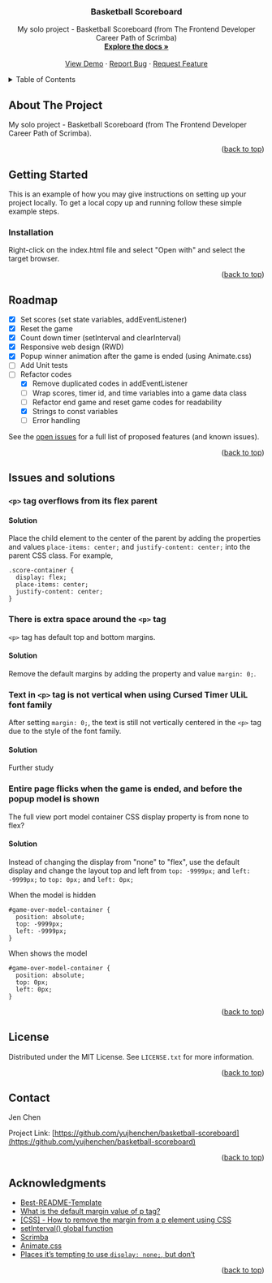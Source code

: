<a name="readme-top"></a>
<!--
*** Thanks for checking out the Best-README-Template. If you have a suggestion
*** that would make this better, please fork the repo and create a pull request
*** or simply open an issue with the tag "enhancement".
*** Don't forget to give the project a star!
*** Thanks again! Now go create something AMAZING! :D
-->



<!-- PROJECT SHIELDS -->
<!--
*** I'm using markdown "reference style" links for readability.
*** Reference links are enclosed in brackets [ ] instead of parentheses ( ).
*** See the bottom of this document for the declaration of the reference variables
*** for contributors-url, forks-url, etc. This is an optional, concise syntax you may use.
*** https://www.markdownguide.org/basic-syntax/#reference-style-links
-->
<!-- [![Contributors][contributors-shield]][contributors-url]
[![Forks][forks-shield]][forks-url]
[![Stargazers][stars-shield]][stars-url]
[![Issues][issues-shield]][issues-url]
[![MIT License][license-shield]][license-url]
[![LinkedIn][linkedin-shield]][linkedin-url] -->



<!-- PROJECT LOGO -->
<br />
<div align="center">
  <!-- <a href="https://github.com/yujhenchen/basketball-scoreboard">
    <img src="images/logo.png" alt="Logo" width="80" height="80">
  </a> -->

<h3 align="center">Basketball Scoreboard</h3>

  <p align="center">
    My solo project - Basketball Scoreboard (from The Frontend Developer Career Path of Scrimba)
    <br />
    <a href="https://github.com/yujhenchen/basketball-scoreboard"><strong>Explore the docs »</strong></a>
    <br />
    <br />
    <a href="https://jen-basketball-scoreboard.netlify.app/" target=”_blank”>View Demo</a>
    ·
    <a href="https://github.com/yujhenchen/basketball-scoreboard/issues">Report Bug</a>
    ·
    <a href="https://github.com/yujhenchen/basketball-scoreboard/issues">Request Feature</a>
  </p>
</div>



<!-- TABLE OF CONTENTS -->
<details>
  <summary>Table of Contents</summary>
  <ol>
    <li>
      <a href="#about-the-project">About The Project</a>
      <!-- <ul>
        <li><a href="#built-with">Built With</a></li>
      </ul> -->
    </li>
    <li>
      <a href="#getting-started">Getting Started</a>
      <ul>
        <!-- <li><a href="#prerequisites">Prerequisites</a></li> -->
        <li><a href="#installation">Installation</a></li>
      </ul>
    </li>
    <!-- <li><a href="#usage">Usage</a></li> -->
    <li><a href="#roadmap">Roadmap</a></li>
    <!-- <li><a href="#contributing">Contributing</a></li> -->
    <li><a href="#issues-and-solutions">Issues and solutions</a></li>
    <li><a href="#license">License</a></li>
    <li><a href="#contact">Contact</a></li>
    <li><a href="#acknowledgments">Acknowledgments</a></li>
  </ol>
</details>



<!-- ABOUT THE PROJECT -->
## About The Project
<!-- [![Product Name Screen Shot][product-screenshot]](https://example.com) -->

<!-- Here's a blank template to get started: To avoid retyping too much info. Do a search and replace with your text editor for the following: `github_username`, `basketball-scoreboard`, `twitter_handle`, `linkedin_username`, `email_client`, `email`, `project_title`, `project_description` -->
My solo project - Basketball Scoreboard (from The Frontend Developer Career Path of Scrimba).

<p align="right">(<a href="#readme-top">back to top</a>)</p>


<!-- 
### Built With

* [![Next][Next.js]][Next-url]
* [![React][React.js]][React-url]
* [![Vue][Vue.js]][Vue-url]
* [![Angular][Angular.io]][Angular-url]
* [![Svelte][Svelte.dev]][Svelte-url]
* [![Laravel][Laravel.com]][Laravel-url]
* [![Bootstrap][Bootstrap.com]][Bootstrap-url]
* [![JQuery][JQuery.com]][JQuery-url]

<p align="right">(<a href="#readme-top">back to top</a>)</p> -->



<!-- GETTING STARTED -->
## Getting Started
This is an example of how you may give instructions on setting up your project locally.
To get a local copy up and running follow these simple example steps.

<!-- ### Prerequisites

This is an example of how to list things you need to use the software and how to install them.
* npm
  ```sh
  npm install npm@latest -g
  ``` -->

### Installation
Right-click on the index.html file and select "Open with" and select the target browser.
<!-- 
1. Get a free API Key at [https://example.com](https://example.com)
2. Clone the repo
   ```sh
   git clone https://github.com/yujhenchen/basketball-scoreboard.git
   ```
3. Install NPM packages
   ```sh
   npm install
   ```
4. Enter your API in `config.js`
   ```js
   const API_KEY = 'ENTER YOUR API';
   ``` -->

<p align="right">(<a href="#readme-top">back to top</a>)</p>



<!-- USAGE EXAMPLES -->
<!-- ## Usage

Use this space to show useful examples of how a project can be used. Additional screenshots, code examples and demos work well in this space. You may also link to more resources.

_For more examples, please refer to the [Documentation](https://example.com)_

<p align="right">(<a href="#readme-top">back to top</a>)</p> -->



<!-- ROADMAP -->
## Roadmap

- [x] Set scores (set state variables, addEventListener)
- [x] Reset the game
- [x] Count down timer (setInterval and clearInterval)
- [x] Responsive web design (RWD)
- [x] Popup winner animation after the game is ended (using Animate.css)
- [ ] Add Unit tests
- [ ] Refactor codes
    - [x] Remove duplicated codes in addEventListener
    - [ ] Wrap scores, timer id, and time variables into a game data class
    - [ ] Refactor end game and reset game codes for readability
    - [x] Strings to const variables
    - [ ] Error handling

See the [open issues](https://github.com/yujhenchen/basketball-scoreboard/issues) for a full list of proposed features (and known issues).

<p align="right">(<a href="#readme-top">back to top</a>)</p>



<!-- ISSUES AND SOLUTIONS -->
## Issues and solutions

### `<p>` tag overflows from its flex parent

#### Solution
Place the child element to the center of the parent by adding the properties and values `place-items: center;` and  `justify-content: center;` into the parent CSS class.
For example,
```
.score-container {
  display: flex;
  place-items: center;
  justify-content: center;
}

```


### There is extra space around the `<p>` tag
`<p>` tag has default top and bottom margins.

#### Solution
Remove the default margins by adding the property and value `margin: 0;`.


### Text in `<p>` tag is not vertical when using **Cursed Timer ULiL** font family
After setting `margin: 0;`, the text is still not vertically centered in the `<p>` tag due to the style of the font family.

#### Solution
Further study


### Entire page flicks when the game is ended, and before the popup model is shown
The full view port model container CSS display property is from none to flex?

#### Solution
Instead of changing the display from "none" to "flex", use the default display and change the layout top and left from `top: -9999px;` and `left: -9999px;` to `top: 0px;` and `left: 0px;`

When the model is hidden
```
#game-over-model-container {
  position: absolute;
  top: -9999px;
  left: -9999px;
}
```

When shows the model
```
#game-over-model-container {
  position: absolute;
  top: 0px;
  left: 0px;
}
```

<p align="right">(<a href="#readme-top">back to top</a>)</p>



<!-- CONTRIBUTING -->
<!-- ## Contributing

Contributions are what make the open source community such an amazing place to learn, inspire, and create. Any contributions you make are **greatly appreciated**.

If you have a suggestion that would make this better, please fork the repo and create a pull request. You can also simply open an issue with the tag "enhancement".
Don't forget to give the project a star! Thanks again!

1. Fork the Project
2. Create your Feature Branch (`git checkout -b feature/AmazingFeature`)
3. Commit your Changes (`git commit -m 'Add some AmazingFeature'`)
4. Push to the Branch (`git push origin feature/AmazingFeature`)
5. Open a Pull Request

<p align="right">(<a href="#readme-top">back to top</a>)</p> -->



<!-- LICENSE -->
## License
Distributed under the MIT License. See `LICENSE.txt` for more information.

<p align="right">(<a href="#readme-top">back to top</a>)</p>



<!-- CONTACT -->
## Contact
<!-- Jen Chen - [@twitter_handle](https://twitter.com/twitter_handle) - email@email_client.com -->
Jen Chen

Project Link: [https://github.com/yujhenchen/basketball-scoreboard](https://github.com/yujhenchen/basketball-scoreboard)

<p align="right">(<a href="#readme-top">back to top</a>)</p>



<!-- ACKNOWLEDGMENTS -->
## Acknowledgments
* [Best-README-Template](https://github.com/othneildrew/Best-README-Template)
* [What is the default margin value of p tag?](https://stackoverflow.com/questions/20850594/what-is-the-default-margin-value-of-p-tag)
* [[CSS] - How to remove the margin from a p element using CSS](https://www.shecodes.io/athena/44275-how-to-remove-the-margin-from-a-p-element-using-css)
* [setInterval() global function](https://developer.mozilla.org/en-US/docs/Web/API/setInterval)
* [Scrimba](https://scrimba.com/)
* [Animate.css](https://github.com/animate-css/animate.css)
* [Places it’s tempting to use `display: none;`, but don’t](https://css-tricks.com/places-its-tempting-to-use-display-none-but-dont/)
<!-- * [emoji-cheat-sheet](https://github.com/ikatyang/emoji-cheat-sheet/tree/master) -->


<p align="right">(<a href="#readme-top">back to top</a>)</p>



<!-- MARKDOWN LINKS & IMAGES -->
<!-- https://www.markdownguide.org/basic-syntax/#reference-style-links -->
[contributors-shield]: https://img.shields.io/github/contributors/yujhenchen/basketball-scoreboard.svg?style=for-the-badge
[contributors-url]: https://github.com/yujhenchen/basketball-scoreboard/graphs/contributors
[forks-shield]: https://img.shields.io/github/forks/yujhenchen/basketball-scoreboard.svg?style=for-the-badge
[forks-url]: https://github.com/yujhenchen/basketball-scoreboard/network/members
[stars-shield]: https://img.shields.io/github/stars/yujhenchen/basketball-scoreboard.svg?style=for-the-badge
[stars-url]: https://github.com/yujhenchen/basketball-scoreboard/stargazers
[issues-shield]: https://img.shields.io/github/issues/yujhenchen/basketball-scoreboard.svg?style=for-the-badge
[issues-url]: https://github.com/yujhenchen/basketball-scoreboard/issues
[license-shield]: https://img.shields.io/github/license/yujhenchen/basketball-scoreboard.svg?style=for-the-badge
[license-url]: https://github.com/yujhenchen/basketball-scoreboard/blob/master/LICENSE.txt
[linkedin-shield]: https://img.shields.io/badge/-LinkedIn-black.svg?style=for-the-badge&logo=linkedin&colorB=555
[linkedin-url]: https://linkedin.com/in/linkedin_username
[product-screenshot]: images/screenshot.png
[Next.js]: https://img.shields.io/badge/next.js-000000?style=for-the-badge&logo=nextdotjs&logoColor=white
[Next-url]: https://nextjs.org/
[React.js]: https://img.shields.io/badge/React-20232A?style=for-the-badge&logo=react&logoColor=61DAFB
[React-url]: https://reactjs.org/
[Vue.js]: https://img.shields.io/badge/Vue.js-35495E?style=for-the-badge&logo=vuedotjs&logoColor=4FC08D
[Vue-url]: https://vuejs.org/
[Angular.io]: https://img.shields.io/badge/Angular-DD0031?style=for-the-badge&logo=angular&logoColor=white
[Angular-url]: https://angular.io/
[Svelte.dev]: https://img.shields.io/badge/Svelte-4A4A55?style=for-the-badge&logo=svelte&logoColor=FF3E00
[Svelte-url]: https://svelte.dev/
[Laravel.com]: https://img.shields.io/badge/Laravel-FF2D20?style=for-the-badge&logo=laravel&logoColor=white
[Laravel-url]: https://laravel.com
[Bootstrap.com]: https://img.shields.io/badge/Bootstrap-563D7C?style=for-the-badge&logo=bootstrap&logoColor=white
[Bootstrap-url]: https://getbootstrap.com
[JQuery.com]: https://img.shields.io/badge/jQuery-0769AD?style=for-the-badge&logo=jquery&logoColor=white
[JQuery-url]: https://jquery.com 
[JavaScript]: https://img.shields.io/badge/logo-javascript-blue?logo=javascript
